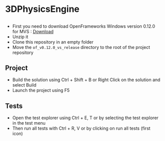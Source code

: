 # 3DPhysicsEngine

## 

- First you need to download OpenFrameworks Windows version 0.12.0 for MVS : [Download](https://github.com/openframeworks/openFrameworks/releases/download/0.12.0/of_v0.12.0_vs_release.zip)
- Unzip it
- Clone this repository in an empty folder
- Move the `of_v0.12.0_vs_release` directory to the root of the project repository

## Project

- Build the solution using Ctrl + Shift + B or Right Click on the solution and select Build
- Launch the project using F5

## Tests

- Open the test explorer using Ctrl + E, T or by selecting the test explorer in the test menu
- Then run all tests with Ctrl + R, V or by clicking on run all tests (first icon)